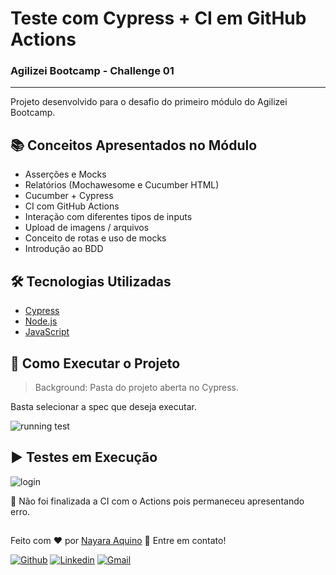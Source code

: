 
# Teste com Cypress + CI em GitHub Actions
### Agilizei Bootcamp - Challenge 01
---
Projeto desenvolvido para o desafio do primeiro módulo do Agilizei Bootcamp.

## :books: Conceitos Apresentados no Módulo
- Asserções e Mocks
- Relatórios (Mochawesome e Cucumber HTML)
- Cucumber + Cypress
- CI com GitHub Actions
- Interação com diferentes tipos de inputs
- Upload de imagens / arquivos
- Conceito de rotas e uso de mocks 
- Introdução ao BDD


## :hammer_and_wrench: Tecnologias Utilizadas
- [Cypress](https://www.cypress.io/)
- [Node.js](https://nodejs.org/en/)
- [JavaScript](https://developer.mozilla.org/pt-BR/docs/Web/JavaScript)


## :checkered_flag: Como Executar o Projeto
> Background: Pasta do projeto aberta no Cypress.

Basta selecionar a spec que deseja executar.

![running test](https://user-images.githubusercontent.com/71460952/114319822-7ec79a80-9ae9-11eb-951e-66e0c20e730a.gif)

## ▶️ Testes em Execução
![login](https://user-images.githubusercontent.com/71460952/114321314-a53d0400-9af0-11eb-94d2-5b13a98ab1c5.gif)


:rotating_light: Não foi finalizada a CI com o Actions pois permaneceu apresentando erro. 


##
Feito com ❤️ por <a href="https://www.linkedin.com/in/nayaraquino/">Nayara Aquino</a> :wave: Entre em contato!

[![Github](https://img.shields.io/badge/-Github-595D60?style=flat-square&logo=Github&logoColor=white&link=https://github.com/nayaraquino/)](https://github.com/nayaraquino/)
[![Linkedin](https://img.shields.io/badge/-LinkedIn-595D60?style=flat-square&logo=Linkedin&logoColor=white&link=https://www.linkedin.com/in/nayaraquino//)](https://www.linkedin.com/in/nayaraquino/)
[![Gmail](https://img.shields.io/badge/-Gmail-595D60?style=flat-square&logo=Gmail&logoColor=white&link=mailto:nayaraquino7@gmail.com/)](mailto:nayaraquino7@gmail.com/)
